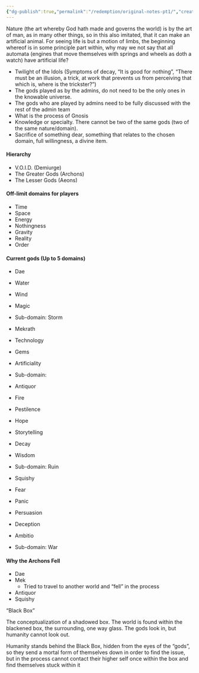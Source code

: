 ```yaml
---
{"dg-publish":true,"permalink":"/redemption/original-notes-pt1/","created":"2024-06-26T10:37:42.490-08:00","updated":"2024-06-13T14:48:02.889-08:00"}
---
```


Nature (the art whereby God hath made and governs the world) is by the art of man, as in many other things, so in this also imitated, that it can make an artificial animal. For seeing life is but a motion of limbs, the beginning whereof is in some principle part within, why may we not say that all automata (engines that move themselves with springs and wheels as doth a watch) have artificial life?
- Twilight of the Idols (Symptoms of decay, “It is good for nothing”, “There must be an illusion, a trick, at work that prevents us from perceiving that which is, where is the trickster?”)
- The gods played as by the admins, do not need to be the only ones in the knowable universe.
- The gods who are played by admins need to be fully discussed with the rest of the admin team
- What is the process of Gnosis
- Knowledge or specialty. There cannot be two of the same gods (two of the same nature/domain).
- Sacrifice of something dear, something that relates to the chosen domain, full willingness, a divine item.
#### Hierarchy
- V.O.I.D. (Demiurge)
- The Greater Gods (Archons)
- The Lesser Gods (Aeons)
#### Off-limit domains for players
- Time
- Space
- Energy
- Nothingness
- Gravity
- Reality
- Order
#### Current gods (Up to 5 domains)
- Dae
- Water
- Wind
- Magic
- Sub-domain: Storm
  
- Mekrath
- Technology
- Gems
- Artificiality
- Sub-domain:
  
  
- Antiquor
- Fire
- Pestilence
- Hope
- Storytelling
- Decay
- Wisdom
- Sub-domain: Ruin

- Squishy
- Fear
- Panic
- Persuasion
- Deception
- Ambitio
- Sub-domain: War
#### Why the Archons Fell
- Dae
- Mek
	- Tried to travel to another world and “fell” in the process
- Antiquor
- Squishy
  
    

“Black Box”

  

The conceptualization of a shadowed box. The world is found within the blackened box, the surrounding, one way glass. The gods look in, but humanity cannot look out. 

  

Humanity stands behind the Black Box, hidden from the eyes of the “gods”, so they send a mortal form of themselves down in order to find the issue, but in the process cannot contact their higher self once within the box and find themselves stuck within it

